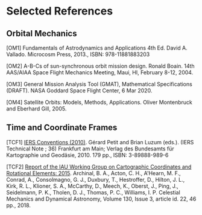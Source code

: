 # Selected References

## Orbital Mechanics

[OM1] Fundamentals of Astrodynamics and Applications 4th Ed. David A. Vallado. Microcosm Press, 2013., ISBN: 978-11881883203

[OM2] A-B-Cs of sun-synchronous orbit mission design. Ronald Boain. 14th AAS/AIAA Space Flight Mechanics Meeting,
    Maui, HI, February 8-12, 2004.

[OM3] General Mission Analysis Tool (GMAT), Mathematical Specifications (DRAFT). NASA Goddard Space Flight Center, 6 Mar 2020.

[OM4] Satellite Orbits: Models, Methods, Applications. Oliver Montenbruck and Eberhard Gill, 2005.

## Time and Coordinate Frames

[TCF1] [IERS Conventions (2010)](https://iers-conventions.obspm.fr/conventions_versions.php#official_target). Gérard Petit and Brian Luzum (eds.). (IERS Technical Note ; 36) Frankfurt am Main; Verlag des Bundesamts für Kartographie und Geodäsie, 2010. 179 pp., ISBN: 3-89888-989-6

[TCF2] [Report of the IAU Working Group on Cartographic Coordinates and Rotational Elements: 2015]( <https://astrogeology.usgs.gov/search/map/Docs/WGCCRE/WGCCRE2015reprint>). Archinal, B. A., Acton, C. H., A'Hearn, M. F., Conrad, A., Consolmagno, G. J., Duxbury, T., Hestroffer, D., Hilton, J. L., Kirk, R. L., Klioner, S. A., McCarthy, D., Meech, K., Oberst, J., Ping, J., Seidelmann, P. K., Tholen, D. J., Thomas, P. C., Williams, I. P. Celestial Mechanics and Dynamical Astronomy, Volume 130, Issue 3, article id. 22, 46 pp., 2018.